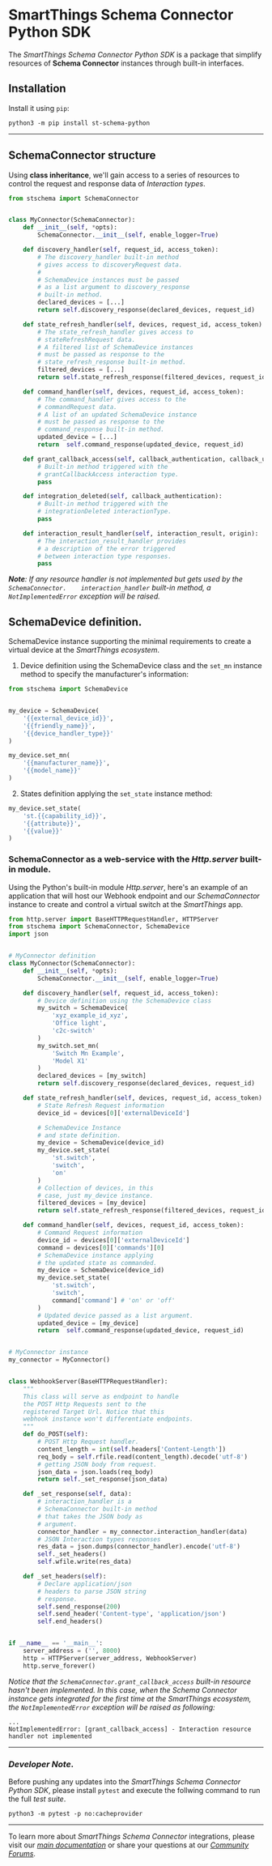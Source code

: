 # SmartThings Schema Connector Python SDK

The _SmartThings Schema Connector Python SDK_ is a package that simplify resources of
**Schema Connector** instances through built-in interfaces.

## Installation

Install it using `pip`:

    python3 -m pip install st-schema-python

---

## SchemaConnector structure

Using **class inheritance**, we'll gain access to a series of resources to control the request and response data of _Interaction types_.

```python
from stschema import SchemaConnector


class MyConnector(SchemaConnector):
    def __init__(self, *opts):
        SchemaConnector.__init__(self, enable_logger=True)

    def discovery_handler(self, request_id, access_token):
        # The discovery_handler built-in method
        # gives access to discoveryRequest data.
        #
        # SchemaDevice instances must be passed
        # as a list argument to discovery_response
        # built-in method.
        declared_devices = [...]
        return self.discovery_response(declared_devices, request_id)

    def state_refresh_handler(self, devices, request_id, access_token):
        # The state_refresh_handler gives access to
        # stateRefreshRequest data.
        # A filtered list of SchemaDevice instances
        # must be passed as response to the
        # state_refresh_response built-in method.
        filtered_devices = [...]
        return self.state_refresh_response(filtered_devices, request_id)

    def command_handler(self, devices, request_id, access_token):
        # The command_handler gives access to the
        # commandRequest data.
        # A list of an updated SchemaDevice instance
        # must be passed as response to the
        # command_response built-in method.
        updated_device = [...]
        return  self.command_response(updated_device, request_id)

    def grant_callback_access(self, callback_authentication, callback_urls):
        # Built-in method triggered with the
        # grantCallbackAccess interaction type.
        pass

    def integration_deleted(self, callback_authentication):
        # Built-in method triggered with the
        # integrationDeleted interactionType.
        pass

    def interaction_result_handler(self, interaction_result, origin):
        # The interaction_result_handler provides
        # a description of the error triggered
        # between interaction type responses.
        pass
```

_**Note**: If any resource handler is not implemented but gets used by the `SchemaConnector.    interaction_handler` built-in method, a `NotImplementedError` exception will be raised._

## SchemaDevice definition.

SchemaDevice instance supporting the minimal requirements to create a virtual device at the _SmartThings ecosystem_.

1. Device definition using the SchemaDevice class and the `set_mn` instance method to specify the manufacturer's information:
```python
from stschema import SchemaDevice


my_device = SchemaDevice(
    '{{external_device_id}}',
    '{{friendly_name}}',
    '{{device_handler_type}}'
)

my_device.set_mn(
    '{{manufacturer_name}}',
    '{{model_name}}'
)
```
2. States definition applying the `set_state` instance method:

```python
my_device.set_state(
    'st.{{capability_id}}',
    '{{attribute}}',
    '{{value}}'
)
```

### SchemaConnector as a web-service with the _Http.server_ built-in module.

Using the Python's built-in module _Http.server_, here's an example of an application that will host our Webhook endpoint and our _SchemaConnector_ instance
to create and control a virtual switch at the _SmartThings_ app.

```python
from http.server import BaseHTTPRequestHandler, HTTPServer
from stschema import SchemaConnector, SchemaDevice
import json


# MyConnector definition
class MyConnector(SchemaConnector):
    def __init__(self, *opts):
        SchemaConnector.__init__(self, enable_logger=True)

    def discovery_handler(self, request_id, access_token):
        # Device definition using the SchemaDevice class
        my_switch = SchemaDevice(
            'xyz_example_id_xyz',
            'Office light',
            'c2c-switch'
        )
        my_switch.set_mn(
            'Switch Mn Example',
            'Model X1'
        )
        declared_devices = [my_switch]
        return self.discovery_response(declared_devices, request_id)

    def state_refresh_handler(self, devices, request_id, access_token):
        # State Refresh Request information
        device_id = devices[0]['externalDeviceId']

        # SchemaDevice Instance
        # and state definition.
        my_device = SchemaDevice(device_id)
        my_device.set_state(
            'st.switch',
            'switch',
            'on'
        )
        # Collection of devices, in this
        # case, just my_device instance.
        filtered_devices = [my_device]
        return self.state_refresh_response(filtered_devices, request_id)

    def command_handler(self, devices, request_id, access_token):
        # Command Request information
        device_id = devices[0]['externalDeviceId']
        command = devices[0]['commands'][0]
        # SchemaDevice instance applying
        # the updated state as commanded.
        my_device = SchemaDevice(device_id)
        my_device.set_state(
            'st.switch',
            'switch',
            command['command'] # 'on' or 'off'
        )
        # Updated device passed as a list argument.
        updated_device = [my_device]
        return  self.command_response(updated_device, request_id)


# MyConnector instance
my_connector = MyConnector()


class WebhookServer(BaseHTTPRequestHandler):
    """
    This class will serve as endpoint to handle
    the POST Http Requests sent to the
    registered Target Url. Notice that this
    webhook instance won't differentiate endpoints.
    """
    def do_POST(self):
        # POST Http Request handler.
        content_length = int(self.headers['Content-Length'])
        req_body = self.rfile.read(content_length).decode('utf-8')
        # getting JSON body from request.
        json_data = json.loads(req_body)
        return self._set_response(json_data)

    def _set_response(self, data):
        # interaction_handler is a
        # SchemaConnector built-in method
        # that takes the JSON body as
        # argument.
        connector_handler = my_connector.interaction_handler(data)
        # JSON Interaction types responses
        res_data = json.dumps(connector_handler).encode('utf-8')
        self._set_headers()
        self.wfile.write(res_data)

    def _set_headers(self):
        # Declare application/json
        # headers to parse JSON string
        # response.
        self.send_response(200)
        self.send_header('Content-type', 'application/json')
        self.end_headers()


if __name__ == '__main__':
    server_address = ('', 8000)
    http = HTTPServer(server_address, WebhookServer)
    http.serve_forever()

```

_Notice that the `SchemaConnector.grant_callback_access` built-in resource hasn't been implemented. In this case, when the Schema Connector instance gets integrated for the first time at the SmartThings ecosystem, the `NotImplementedError` exception will be raised as following:_

    ...
    NotImplementedError: [grant_callback_access] - Interaction resource handler not implemented


---
### _Developer Note_.

Before pushing any updates into the _SmartThings Schema Connector Python SDK_, please install `pytest` and execute the follwing command to run the full _test suite_.

    python3 -m pytest -p no:cacheprovider


---
To learn more about _SmartThings Schema Connector_ integrations, please visit our _[main documentation](https://smartthings.developer.samsung.com/docs/devices/smartthings-schema/schema-basics.html)_
or share your questions at our _[Community Forums](https://community.smartthings.com/c/developer-programs)_.
